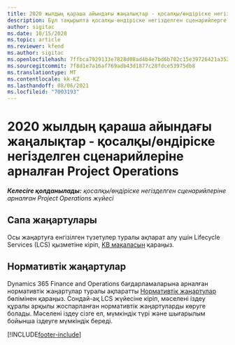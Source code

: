 ```yaml
---
title: 2020 жылдың қараша айындағы жаңалықтар - қосалқы/өндіріске негізделген сценарийлеріне арналған Project Operations
description: Бұл тақырыпта қосалқы-өндіріске негізделген сценарийлерге арналған Project Operations бағдарламасының 2020 жылғы қараша айы шығарылымындағы сапа жаңартулары туралы ақпарат берілген.
author: sigitac
ms.date: 10/15/2020
ms.topic: article
ms.reviewer: kfend
ms.author: sigitac
ms.openlocfilehash: 7ffbca7929133e7828d08ad4b4e7bd6b702c15e39726421a35241d23d1123f48
ms.sourcegitcommit: 7f8d1e7a16af769adb43d1877c28fdce53975db8
ms.translationtype: MT
ms.contentlocale: kk-KZ
ms.lasthandoff: 08/06/2021
ms.locfileid: "7003193"
---
```

# <a name="whats-new-november-2020---project-operations-for-stockedproduction-based-scenarios"></a>2020 жылдың қараша айындағы жаңалықтар - қосалқы/өндіріске негізделген сценарийлеріне арналған Project Operations

_**Келесіге қолданылады:** қосалқы/өндіріске негізделген сценарийлеріне арналған Project Operations жүйесі_

## <a name="quality-updates"></a>Сапа жаңартулары

Осы жаңартуға енгізілген түзетулер туралы ақпарат алу үшін Lifecycle Services (LCS) қызметіне кіріп, [KB мақаласын](https://fix.lcs.dynamics.com/Issue/Details?bugId=488609&amp;dbType=3&amp;qc=8251e8e1d5e2386de850599926c1adc3fec8e2ba25308036d22cdfe0a1c28fc7) қараңыз.

## <a name="regulatory-updates"></a>Нормативтік жаңартулар

Dynamics 365 Finance and Operations бағдарламаларына арналған нормативтік жаңартулар туралы ақпаратты [Нормативтік жаңартулар](/dynamics365/finance/localizations/regulatory-updates) бөлімінен қараңыз. Сондай-ақ LCS жүйесіне кіріп, мәселені іздеу құралы арқылы жоспарланған нормативтік жаңартуларды көруге болады. Мәселені іздеу сізге ел, мүмкіндік түрі және шығарылым бойынша іздеуге мүмкіндік береді.


[!INCLUDE[footer-include](../../includes/footer-banner.md)]